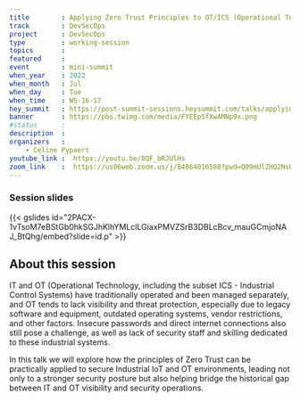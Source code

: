 ```yaml
---
title        : Applying Zero Trust Principles to OT/ICS (Operational Technology & Industrial Control Systems)
track        : DevSecOps
project      : DevSecOps
type         : working-session
topics       :
featured     :
event        : mini-summit
when_year    : 2022
when_month   : Jul
when_day     : Tue
when_time    : WS-16-17
hey_summit   : https://post-summit-sessions.heysummit.com/talks/applying-zero-trust-principles-to-industrial-iot-and-otics/
banner       : https://pbs.twimg.com/media/FYEEpSfXwAMNp9x.png
#status      : 
description  :
organizers   :
    - Celine Pypaert        
youtube_link :  https://youtu.be/8QF_bRJUlHs
zoom_link    :  https://us06web.zoom.us/j/84064016588?pwd=Q09mUlZHQ2NsUjQrdTFpRXAvS0lVQT09
---
```

### Session slides

{{< gslides id="2PACX-1vTsoM7eBStGb0hkSGJhKlhYMLclLGiaxPMVZSrB3DBLcBcv_mauGCmjoNAJ_BtQhg/embed?slide=id.p" >}}

## About this session
IT and OT (Operational Technology, including the subset ICS - Industrial Control Systems) have traditionally operated and been managed separately, and OT tends to lack visibility and threat protection, especially due to legacy software and equipment, outdated operating systems, vendor restrictions, and other factors. Insecure passwords and direct internet connections also still pose a challenge, as well as lack of security staff and skilling dedicated to these industrial systems. 

In this talk we will explore how the principles of Zero Trust can be practically applied to secure Industrial IoT and OT environments, leading not only to a stronger security posture but also helping bridge the historical gap between IT and OT visibility and security operations.
